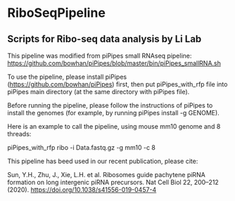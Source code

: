 # RiboSeqPipeline
## Scripts for Ribo-seq data analysis by Li Lab
This pipeline was modified from piPipes small RNAseq pipeline: https://github.com/bowhan/piPipes/blob/master/bin/piPipes_smallRNA.sh

To use the pipeline, please install piPipes (https://github.com/bowhan/piPipes) first, then put piPipes_with_rfp file into piPipes main directory (at the same directory with piPipes file).

Before running the pipeline, please follow the instructions of piPipes to install the genomes (for example, by running piPipes install -g GENOME).

Here is an example to call the pipeline, using mouse mm10 genome and 8 threads:

piPipes_with_rfp ribo -i Data.fastq.gz -g mm10 -c 8

This pipeline has beed used in our recent publication, please cite:

Sun, Y.H., Zhu, J., Xie, L.H. et al. Ribosomes guide pachytene piRNA formation on long intergenic piRNA precursors. Nat Cell Biol 22, 200–212 (2020). https://doi.org/10.1038/s41556-019-0457-4
